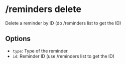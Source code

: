 # /reminders delete

Delete a reminder by ID (do /reminders list to get the ID)

## Options

- `type`: Type of the reminder.
- `id`: Reminder ID (use /reminders list to get the ID)

